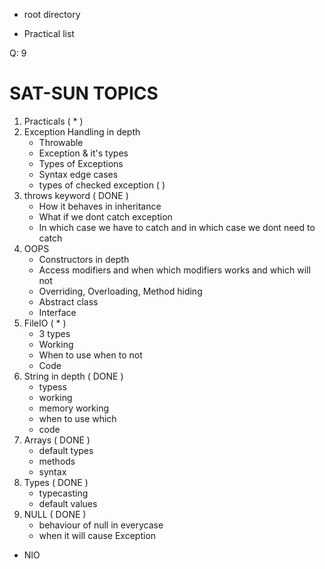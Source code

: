 - root directory

- Practical list 

Q: 9



# SAT-SUN TOPICS

1. Practicals ( * )
2. Exception Handling in depth
    - Throwable
    - Exception & it's types
    - Types of Exceptions 
    - Syntax edge cases
    - types of checked exception ( )
3. throws keyword ( DONE )
    - How it behaves in inheritance
    - What if we dont catch exception 
    - In which case we have to catch and in which case we dont need to catch
4. OOPS 
    - Constructors in depth
    - Access modifiers and when which modifiers works and which will not
    - Overriding, Overloading, Method hiding
    - Abstract class
    - Interface 
5. FileIO ( * )
    - 3 types 
    - Working
    - When to use when to not
    - Code
6. String in depth ( DONE )
    - typess
    - working 
    - memory working 
    - when to use which
    - code 
7. Arrays ( DONE )
    - default types 
    - methods
    - syntax
8. Types ( DONE )
    - typecasting 
    - default values 
9. NULL ( DONE )
    - behaviour of null in everycase
    - when it will cause Exception

- NIO
